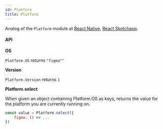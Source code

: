 ```yaml
---
id: Platform
title: Platform
---
```


Analog of the `Platform` module at [React Native](https://facebook.github.io/react-native/docs/platform-specific-code), 
[React Sketchapp](http://airbnb.io/react-sketchapp/docs/API.html#platform).

#### API

**OS**

`Platform.OS` returns `"figma""`

**Version**

`Platform.Version` returns `1`

**Platform.select** 

When given an object containing Platform.OS as keys, 
returns the value for the platform you are currently running on.

```javascript
const value = Platform.select({
    figma: () => ...
})
```
